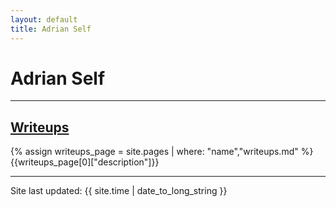 ```yaml
---
layout: default
title: Adrian Self
---
```

# Adrian Self


---

## [Writeups](/writeups)
{% assign writeups_page = site.pages | where: "name","writeups.md" %}
{{writeups_page[0]["description"]}}


---

Site last updated: {{ site.time | date_to_long_string }}

